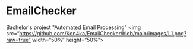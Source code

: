 # EmailChecker
 Bachelor's project "Automated Email Processing"
<img src=“https://github.com/Kon4ka/EmailChecker/blob/main/images/L1.png?raw=true” width=“50%” height=“50%”>
